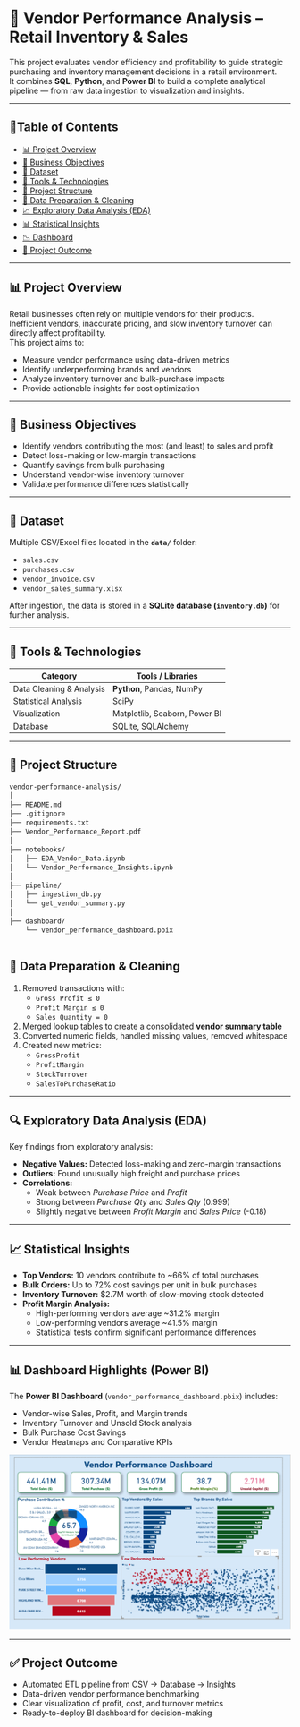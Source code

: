# 🧾 Vendor Performance Analysis – Retail Inventory & Sales

This project evaluates vendor efficiency and profitability to guide strategic purchasing and inventory management decisions in a retail environment.  
It combines **SQL**, **Python**, and **Power BI** to build a complete analytical pipeline — from raw data ingestion to visualization and insights.

---

## 📌Table of Contents
- <a href="#-project-overview">📊 Project Overview</a>
- <a href="#-business-objectives">🎯 Business Objectives</a>
- <a href="#-dataset">📁 Dataset</a>
- <a href="#-tools--technologies">🧰 Tools & Technologies</a>
- <a href="#-project-structure">📂 Project Structure</a>
- <a href="#-data-preparation--cleaning">🧹 Data Preparation & Cleaning</a>
- <a href="#-exploratory-data-analysis-eda">📈 Exploratory Data Analysis (EDA)</a>
- <a href="#-statistical-insights">📊 Statistical Insights</a>
- <a href="#-dashboard-highlights-power-bi">📉 Dashboard</a>
- <a href="#-project-outcome">🏁 Project Outcome</a>



---

## 📊 Project Overview

Retail businesses often rely on multiple vendors for their products. Inefficient vendors, inaccurate pricing, and slow inventory turnover can directly affect profitability.  
This project aims to:
- Measure vendor performance using data-driven metrics  
- Identify underperforming brands and vendors  
- Analyze inventory turnover and bulk-purchase impacts  
- Provide actionable insights for cost optimization  

---

## 🎯 Business Objectives

- Identify vendors contributing the most (and least) to sales and profit  
- Detect loss-making or low-margin transactions  
- Quantify savings from bulk purchasing  
- Understand vendor-wise inventory turnover  
- Validate performance differences statistically  

---

## 📁 Dataset

Multiple CSV/Excel files located in the **`data/`** folder:  
- `sales.csv`  
- `purchases.csv`  
- `vendor_invoice.csv`  
- `vendor_sales_summary.xlsx`  

After ingestion, the data is stored in a **SQLite database (`inventory.db`)** for further analysis.

---


## 🧰 Tools & Technologies

| Category | Tools / Libraries |
|-----------|-------------------|
| Data Cleaning & Analysis | **Python**, Pandas, NumPy |
| Statistical Analysis | SciPy |
| Visualization | Matplotlib, Seaborn, Power BI |
| Database | SQLite, SQLAlchemy |

---

## 📂 Project Structure

```
vendor-performance-analysis/
│
├── README.md
├── .gitignore
├── requirements.txt
├── Vendor_Performance_Report.pdf
│
├── notebooks/
│   ├── EDA_Vendor_Data.ipynb
│   └── Vendor_Performance_Insights.ipynb
│
├── pipeline/
│   ├── ingestion_db.py
│   └── get_vendor_summary.py
│
├── dashboard/
    └── vendor_performance_dashboard.pbix


```

## 🧹 Data Preparation & Cleaning

1. Removed transactions with:
   - `Gross Profit ≤ 0`
   - `Profit Margin ≤ 0`
   - `Sales Quantity = 0`
2. Merged lookup tables to create a consolidated **vendor summary table**
3. Converted numeric fields, handled missing values, removed whitespace  
4. Created new metrics:
   - `GrossProfit`
   - `ProfitMargin`
   - `StockTurnover`
   - `SalesToPurchaseRatio`

---

## 🔍 Exploratory Data Analysis (EDA)

Key findings from exploratory analysis:
- **Negative Values:** Detected loss-making and zero-margin transactions  
- **Outliers:** Found unusually high freight and purchase prices  
- **Correlations:**
  - Weak between *Purchase Price* and *Profit*  
  - Strong between *Purchase Qty* and *Sales Qty* (0.999)  
  - Slightly negative between *Profit Margin* and *Sales Price* (-0.18)

---

## 📈 Statistical Insights

- **Top Vendors:** 10 vendors contribute to ~66% of total purchases  
- **Bulk Orders:** Up to 72% cost savings per unit in bulk purchases  
- **Inventory Turnover:** \$2.7M worth of slow-moving stock detected  
- **Profit Margin Analysis:**
  - High-performing vendors average ~31.2% margin  
  - Low-performing vendors average ~41.5% margin  
  - Statistical tests confirm significant performance differences  

---

## 📊 Dashboard Highlights (Power BI)

The **Power BI Dashboard** (`vendor_performance_dashboard.pbix`) includes:
- Vendor-wise Sales, Profit, and Margin trends  
- Inventory Turnover and Unsold Stock analysis  
- Bulk Purchase Cost Savings  
- Vendor Heatmaps and Comparative KPIs  

![Vendor Performance Dashboard](Screenshot/Dashboard.png)

---

## ✅ Project Outcome

- Automated ETL pipeline from CSV → Database → Insights  
- Data-driven vendor performance benchmarking  
- Clear visualization of profit, cost, and turnover metrics  
- Ready-to-deploy BI dashboard for decision-making  
